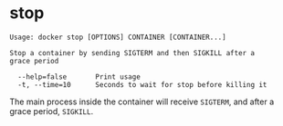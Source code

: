 <!--[metadata]>
+++
title = "stop"
description = "The stop command description and usage"
keywords = ["stop, SIGKILL, SIGTERM"]
[menu.main]
parent = "smn_cli"
weight=1
+++
<![end-metadata]-->

# stop

    Usage: docker stop [OPTIONS] CONTAINER [CONTAINER...]

    Stop a container by sending SIGTERM and then SIGKILL after a
    grace period

      --help=false       Print usage
      -t, --time=10      Seconds to wait for stop before killing it

The main process inside the container will receive `SIGTERM`, and after a grace
period, `SIGKILL`.
